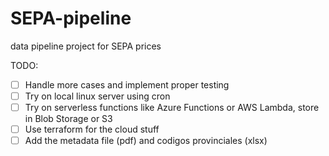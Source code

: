 # SEPA-pipeline
data pipeline project for SEPA prices


TODO:

- [ ] Handle more cases and implement proper testing
- [ ] Try on local linux server using cron
- [ ] Try on serverless functions like Azure Functions or AWS Lambda, store in Blob Storage or S3
- [ ] Use terraform for the cloud stuff
- [ ] Add the metadata file (pdf) and codigos provinciales (xlsx)